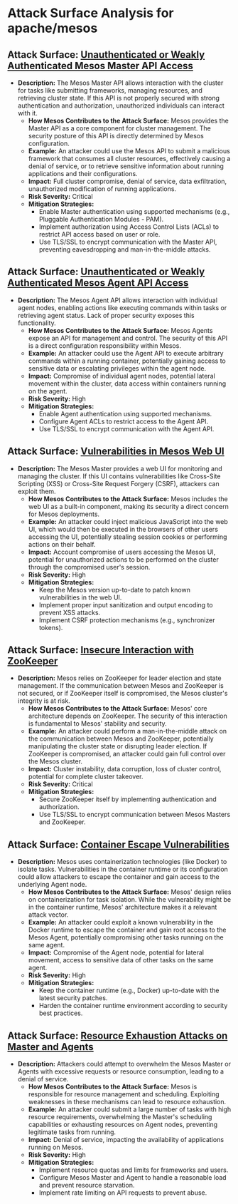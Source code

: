 # Attack Surface Analysis for apache/mesos

## Attack Surface: [Unauthenticated or Weakly Authenticated Mesos Master API Access](./attack_surfaces/unauthenticated_or_weakly_authenticated_mesos_master_api_access.md)

*   **Description:** The Mesos Master API allows interaction with the cluster for tasks like submitting frameworks, managing resources, and retrieving cluster state. If this API is not properly secured with strong authentication and authorization, unauthorized individuals can interact with it.
    *   **How Mesos Contributes to the Attack Surface:** Mesos provides the Master API as a core component for cluster management. The security posture of this API is directly determined by Mesos configuration.
    *   **Example:** An attacker could use the Mesos API to submit a malicious framework that consumes all cluster resources, effectively causing a denial of service, or to retrieve sensitive information about running applications and their configurations.
    *   **Impact:** Full cluster compromise, denial of service, data exfiltration, unauthorized modification of running applications.
    *   **Risk Severity:** Critical
    *   **Mitigation Strategies:**
        *   Enable Master authentication using supported mechanisms (e.g., Pluggable Authentication Modules - PAM).
        *   Implement authorization using Access Control Lists (ACLs) to restrict API access based on user or role.
        *   Use TLS/SSL to encrypt communication with the Master API, preventing eavesdropping and man-in-the-middle attacks.

## Attack Surface: [Unauthenticated or Weakly Authenticated Mesos Agent API Access](./attack_surfaces/unauthenticated_or_weakly_authenticated_mesos_agent_api_access.md)

*   **Description:** The Mesos Agent API allows interaction with individual agent nodes, enabling actions like executing commands within tasks or retrieving agent status. Lack of proper security exposes this functionality.
    *   **How Mesos Contributes to the Attack Surface:** Mesos Agents expose an API for management and control. The security of this API is a direct configuration responsibility within Mesos.
    *   **Example:** An attacker could use the Agent API to execute arbitrary commands within a running container, potentially gaining access to sensitive data or escalating privileges within the agent node.
    *   **Impact:** Compromise of individual agent nodes, potential lateral movement within the cluster, data access within containers running on the agent.
    *   **Risk Severity:** High
    *   **Mitigation Strategies:**
        *   Enable Agent authentication using supported mechanisms.
        *   Configure Agent ACLs to restrict access to the Agent API.
        *   Use TLS/SSL to encrypt communication with the Agent API.

## Attack Surface: [Vulnerabilities in Mesos Web UI](./attack_surfaces/vulnerabilities_in_mesos_web_ui.md)

*   **Description:** The Mesos Master provides a web UI for monitoring and managing the cluster. If this UI contains vulnerabilities like Cross-Site Scripting (XSS) or Cross-Site Request Forgery (CSRF), attackers can exploit them.
    *   **How Mesos Contributes to the Attack Surface:** Mesos includes the web UI as a built-in component, making its security a direct concern for Mesos deployments.
    *   **Example:** An attacker could inject malicious JavaScript into the web UI, which would then be executed in the browsers of other users accessing the UI, potentially stealing session cookies or performing actions on their behalf.
    *   **Impact:** Account compromise of users accessing the Mesos UI, potential for unauthorized actions to be performed on the cluster through the compromised user's session.
    *   **Risk Severity:** High
    *   **Mitigation Strategies:**
        *   Keep the Mesos version up-to-date to patch known vulnerabilities in the web UI.
        *   Implement proper input sanitization and output encoding to prevent XSS attacks.
        *   Implement CSRF protection mechanisms (e.g., synchronizer tokens).

## Attack Surface: [Insecure Interaction with ZooKeeper](./attack_surfaces/insecure_interaction_with_zookeeper.md)

*   **Description:** Mesos relies on ZooKeeper for leader election and state management. If the communication between Mesos and ZooKeeper is not secured, or if ZooKeeper itself is compromised, the Mesos cluster's integrity is at risk.
    *   **How Mesos Contributes to the Attack Surface:** Mesos' core architecture depends on ZooKeeper. The security of this interaction is fundamental to Mesos' stability and security.
    *   **Example:** An attacker could perform a man-in-the-middle attack on the communication between Mesos and ZooKeeper, potentially manipulating the cluster state or disrupting leader election. If ZooKeeper is compromised, an attacker could gain full control over the Mesos cluster.
    *   **Impact:** Cluster instability, data corruption, loss of cluster control, potential for complete cluster takeover.
    *   **Risk Severity:** Critical
    *   **Mitigation Strategies:**
        *   Secure ZooKeeper itself by implementing authentication and authorization.
        *   Use TLS/SSL to encrypt communication between Mesos Masters and ZooKeeper.

## Attack Surface: [Container Escape Vulnerabilities](./attack_surfaces/container_escape_vulnerabilities.md)

*   **Description:** Mesos uses containerization technologies (like Docker) to isolate tasks. Vulnerabilities in the container runtime or its configuration could allow attackers to escape the container and gain access to the underlying Agent node.
    *   **How Mesos Contributes to the Attack Surface:** Mesos' design relies on containerization for task isolation. While the vulnerability might be in the container runtime, Mesos' architecture makes it a relevant attack vector.
    *   **Example:** An attacker could exploit a known vulnerability in the Docker runtime to escape the container and gain root access to the Mesos Agent, potentially compromising other tasks running on the same agent.
    *   **Impact:** Compromise of the Agent node, potential for lateral movement, access to sensitive data of other tasks on the same agent.
    *   **Risk Severity:** High
    *   **Mitigation Strategies:**
        *   Keep the container runtime (e.g., Docker) up-to-date with the latest security patches.
        *   Harden the container runtime environment according to security best practices.

## Attack Surface: [Resource Exhaustion Attacks on Master and Agents](./attack_surfaces/resource_exhaustion_attacks_on_master_and_agents.md)

*   **Description:** Attackers could attempt to overwhelm the Mesos Master or Agents with excessive requests or resource consumption, leading to a denial of service.
    *   **How Mesos Contributes to the Attack Surface:** Mesos is responsible for resource management and scheduling. Exploiting weaknesses in these mechanisms can lead to resource exhaustion.
    *   **Example:** An attacker could submit a large number of tasks with high resource requirements, overwhelming the Master's scheduling capabilities or exhausting resources on Agent nodes, preventing legitimate tasks from running.
    *   **Impact:** Denial of service, impacting the availability of applications running on Mesos.
    *   **Risk Severity:** High
    *   **Mitigation Strategies:**
        *   Implement resource quotas and limits for frameworks and users.
        *   Configure Mesos Master and Agent to handle a reasonable load and prevent resource starvation.
        *   Implement rate limiting on API requests to prevent abuse.

